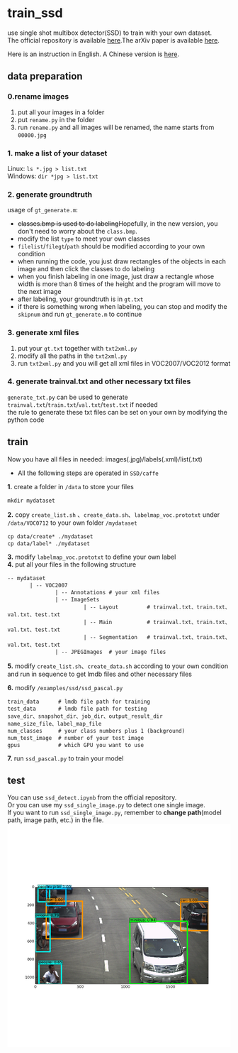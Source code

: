 # train_ssd
use single shot multibox detector(SSD) to train with your own dataset.   
The official repository is available [here](https://github.com/weiliu89/caffe/tree/ssd).The arXiv paper is available [here](http://arxiv.org/abs/1512.02325).    

Here is an instruction in English. A Chinese version is [here](https://github.com/BestJuly/train_ssd/blob/master/readme_zh.md).

## data preparation

### 0.rename images
1. put all your images in a folder   
2. put `rename.py` in the folder   
3. run `rename.py` and all images will be renamed, the name starts from `00000.jpg` 

### 1. make a list of your dataset    
Linux: `ls *.jpg > list.txt`   
Windows: `dir *jpg > list.txt`   

### 2. generate groundtruth    
usage of `gt_generate.m`:   
* ~~classes.bmp is used to do labeling~~Hopefully, in the new version, you don't need to worry about the `class.bmp`. 
* modify the list `type` to meet your own classes   
* `filelist`/`filegt`/`path` should be modified according to your own condition
* when running the code, you just draw rectangles of the objects in each image and then click the classes to do labeling
* when you finish labeling in one image, just draw a rectangle whose width is more than 8 times of the height and the program will move to the next image 
* after labeling, your groundtruth is in `gt.txt`
* if there is something wrong when labeling, you can stop and modify the `skipnum` and run `gt_generate.m` to continue

### 3. generate xml files
1. put your `gt.txt` together with `txt2xml.py`   
2. modify all the paths in the `txt2xml.py`
3. run `txt2xml.py` and you will get all xml files in VOC2007/VOC2012 format

### 4. generate trainval.txt and other necessary txt files
`generate_txt.py` can be used to generate `trainval.txt`/`train.txt`/`val.txt`/`test.txt` if needed    
the rule to generate these txt files can be set on your own by modifying the python code

## train
Now you have all files in needed: images(.jpg)/labels(.xml)/list(.txt)

* All the following steps are operated in `SSD/caffe`   

**1.** create a folder in `/data` to store your files
```
mkdir mydataset
```
**2.** copy `create_list.sh` 、`create_data.sh`、`labelmap_voc.prototxt` under `/data/VOC0712` to your own folder `/mydataset`
```
cp data/create* ./mydataset
cp data/label* ./mydataset
```
**3.** modify `labelmap_voc.prototxt` to define your own label   
**4.** put all your files in the following structure
```
-- mydataset
       | -- VOC2007
               | -- Annotations # your xml files
               | -- ImageSets   
                        | -- Layout         # trainval.txt、train.txt、val.txt、test.txt
                        | -- Main           # trainval.txt、train.txt、val.txt、test.txt
                        | -- Segmentation   # trainval.txt、train.txt、val.txt、test.txt
               | -- JPEGImages  # your image files
```
**5.** modify `create_list.sh`、`create_data.sh` according to your own condition and run in sequence to get lmdb files and other necessary files   

**6.** modify `/examples/ssd/ssd_pascal.py`
```
train_data      # lmdb file path for training 
test_data       # lmdb file path for testing
save_dir、snapshot_dir、job_dir、output_result_dir
name_size_file、label_map_file
num_classes     # your class numbers plus 1 (background)
num_test_image  # number of your test image
gpus            # which GPU you want to use
```
**7.** run `ssd_pascal.py` to train your model

## test
You can use `ssd_detect.ipynb` from the official repository.   
Or you can use my `ssd_single_image.py` to detect one single image.   
If you want to run `ssd_single_image.py`, remember to **change path**(model path, image path, etc.) in the file.   
![Result](https://github.com/BestJuly/train_ssd/blob/master/tools/00501.png)


